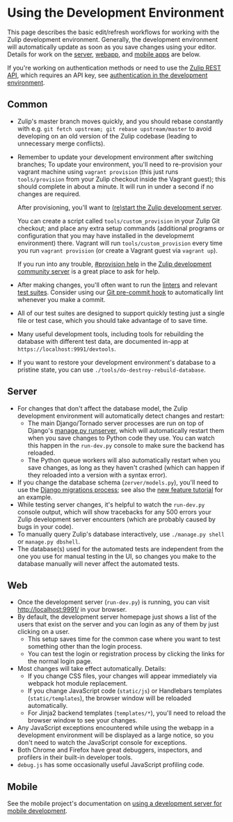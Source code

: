 Using the Development Environment
=================================

This page describes the basic edit/refresh workflows for working with
the Zulip development environment.  Generally, the development
environment will automatically update as soon as you save changes
using your editor.  Details for work on the [server](#server),
[webapp](#web), and [mobile apps](#mobile) are below.

If you're working on authentication methods or need to use the [Zulip
REST API][rest-api], which requires an API key, see [authentication in
the development environment][authentication-dev-server].

## Common

* Zulip's master branch moves quickly, and you should rebase
  constantly with e.g. `git fetch upstream; git rebase
  upstream/master` to avoid developing on an old version of the Zulip
  codebase (leading to unnecessary merge conflicts).
* Remember to update your development environment after switching branches; To
  update your environment, you'll need to re-provision your vagrant machine
  using `vagrant provision` (this just runs `tools/provision` from your Zulip
  checkout inside the Vagrant guest); this should complete in about a minute. It
  will run in under a second if no changes are required.

  After provisioning, you'll want to
  [(re)start the Zulip development server](https://zulip.readthedocs.io/en/latest/development/setup-vagrant.html#step-3-start-the-development-environment).

  You can create a script called `tools/custom_provision` in your Zulip Git
  checkout; and place any extra setup commands (additional programs or
  configuration that you may have installed in the developmemt environment)
  there. Vagrant will run `tools/custom_provision` every time you run
  `vagrant provision` (or create a Vagrant guest via `vagrant up`).

  If you run into any trouble,
  [#provision help](https://chat.zulip.org/#narrow/stream/21-provision-help) in the
  [Zulip development community server](../contributing/chat-zulip-org.md) is a
  great place to ask for help.

* After making changes, you'll often want to run the
  [linters](../testing/linters.md) and relevant [test
  suites](../testing/testing.md).  Consider using our [Git pre-commit
  hook](../git/zulip-tools.html#set-up-git-repo-script) to
  automatically lint whenever you make a commit.
* All of our test suites are designed to support quickly testing just
  a single file or test case, which you should take advantage of to
  save time.
* Many useful development tools, including tools for rebuilding the
  database with different test data, are documented in-app at
  `https://localhost:9991/devtools`.
* If you want to restore your development environment's database to a
  pristine state, you can use `./tools/do-destroy-rebuild-database`.


## Server

* For changes that don't affect the database model, the Zulip
  development environment will automatically detect changes and
  restart:
    * The main Django/Tornado server processes are run on top of
    Django's [manage.py runserver][django-runserver], which will
    automatically restart them when you save changes to Python code
    they use.  You can watch this happen in the `run-dev.py` console
    to make sure the backend has reloaded.
   * The Python queue workers will also automatically restart when you
    save changes, as long as they haven't crashed (which can happen if
    they reloaded into a version with a syntax error).
* If you change the database schema (`zerver/models.py`), you'll need
  to use the [Django migrations
  process](../subsystems/schema-migrations.md); see also the [new
  feature tutorial][new-feature-tutorial] for an example.
* While testing server changes, it's helpful to watch the `run-dev.py`
  console output, which will show tracebacks for any 500 errors your
  Zulip development server encounters (which are probably caused by
  bugs in your code).
* To manually query Zulip's database interactively, use `./manage.py
  shell` or `manage.py dbshell`.
* The database(s) used for the automated tests are independent from
  the one you use for manual testing in the UI, so changes you make to
  the database manually will never affect the automated tests.

## Web

* Once the development server (`run-dev.py`) is running, you can visit
  <http://localhost:9991/> in your browser.
* By default, the development server homepage just shows a list of the
  users that exist on the server and you can login as any of them by
  just clicking on a user.
    * This setup saves time for the common case where you want to test
    something other than the login process.
    * You can test the login or registration process by clicking the
    links for the normal login page.
* Most changes will take effect automatically.  Details:
  * If you change CSS files, your changes will appear immediately via
    webpack hot module replacement.
  * If you change JavaScript code (`static/js`) or Handlebars
    templates (`static/templates`), the browser window will be
    reloaded automatically.
  * For Jinja2 backend templates (`templates/*`), you'll need to reload
    the browser window to see your changes.
* Any JavaScript exceptions encountered while using the webapp in a
  development environment will be displayed as a large notice, so you
  don't need to watch the JavaScript console for exceptions.
* Both Chrome and Firefox have great debuggers, inspectors, and
  profilers in their built-in developer tools.
* `debug.js` has some occasionally useful JavaScript profiling code.

## Mobile

See the mobile project's documentation on [using a development server
for mobile development][mobile-dev-server].

[rest-api]: https://zulipchat.com/api/rest
[authentication-dev-server]: ./authentication.md
[django-runserver]: https://docs.djangoproject.com/en/1.8/ref/django-admin/#runserver-port-or-address-port
[new-feature-tutorial]: ../tutorials/new-feature-tutorial.md
[testing-docs]: ../testing/testing.md
[mobile-dev-server]: https://github.com/zulip/zulip-mobile/blob/master/docs/howto/dev-server.md#using-a-dev-version-of-the-server
